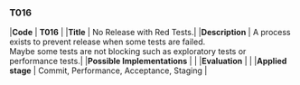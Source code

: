 ### T016

|**Code**           | **T016** |
|**Title**          | No Release with Red Tests.|
|**Description**    | A process exists to prevent release when some tests are failed. <br> Maybe some tests are not blocking such as exploratory tests or performance tests.|
|**Possible Implementations** | |
|**Evaluation**     | |
|**Applied stage**  | Commit, Performance, Acceptance, Staging |
